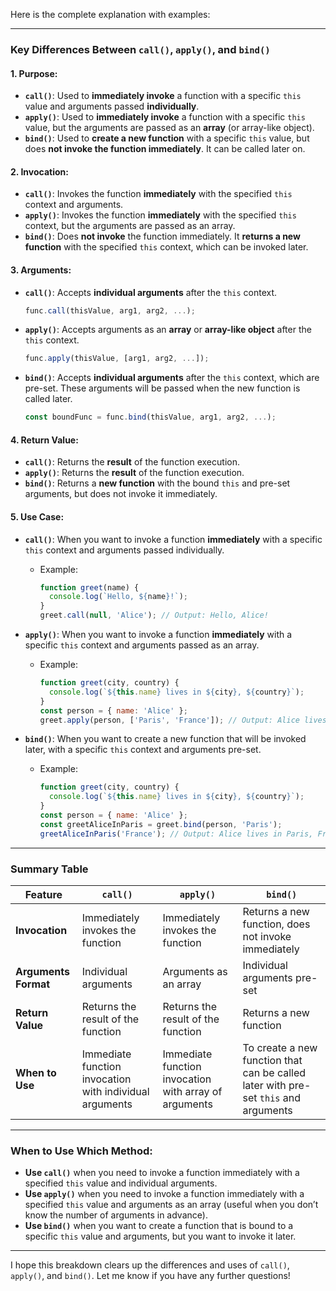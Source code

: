 Here is the complete explanation with examples:

---

### **Key Differences Between `call()`, `apply()`, and `bind()`**

#### 1. **Purpose**:
- **`call()`**: Used to **immediately invoke** a function with a specific `this` value and arguments passed **individually**.
- **`apply()`**: Used to **immediately invoke** a function with a specific `this` value, but the arguments are passed as an **array** (or array-like object).
- **`bind()`**: Used to **create a new function** with a specific `this` value, but does **not invoke the function immediately**. It can be called later on.

#### 2. **Invocation**:
- **`call()`**: Invokes the function **immediately** with the specified `this` context and arguments.
- **`apply()`**: Invokes the function **immediately** with the specified `this` context, but the arguments are passed as an array.
- **`bind()`**: Does **not invoke** the function immediately. It **returns a new function** with the specified `this` context, which can be invoked later.

#### 3. **Arguments**:
- **`call()`**: Accepts **individual arguments** after the `this` context.
  ```javascript
  func.call(thisValue, arg1, arg2, ...);
  ```
- **`apply()`**: Accepts arguments as an **array** or **array-like object** after the `this` context.
  ```javascript
  func.apply(thisValue, [arg1, arg2, ...]);
  ```
- **`bind()`**: Accepts **individual arguments** after the `this` context, which are pre-set. These arguments will be passed when the new function is called later.
  ```javascript
  const boundFunc = func.bind(thisValue, arg1, arg2, ...);
  ```

#### 4. **Return Value**:
- **`call()`**: Returns the **result** of the function execution.
- **`apply()`**: Returns the **result** of the function execution.
- **`bind()`**: Returns a **new function** with the bound `this` and pre-set arguments, but does not invoke it immediately.

#### 5. **Use Case**:
- **`call()`**: When you want to invoke a function **immediately** with a specific `this` context and arguments passed individually.
  - Example:
    ```javascript
    function greet(name) {
      console.log(`Hello, ${name}!`);
    }
    greet.call(null, 'Alice'); // Output: Hello, Alice!
    ```
  
- **`apply()`**: When you want to invoke a function **immediately** with a specific `this` context and arguments passed as an array.
  - Example:
    ```javascript
    function greet(city, country) {
      console.log(`${this.name} lives in ${city}, ${country}`);
    }
    const person = { name: 'Alice' };
    greet.apply(person, ['Paris', 'France']); // Output: Alice lives in Paris, France
    ```

- **`bind()`**: When you want to create a new function that will be invoked later, with a specific `this` context and arguments pre-set.
  - Example:
    ```javascript
    function greet(city, country) {
      console.log(`${this.name} lives in ${city}, ${country}`);
    }
    const person = { name: 'Alice' };
    const greetAliceInParis = greet.bind(person, 'Paris');
    greetAliceInParis('France'); // Output: Alice lives in Paris, France
    ```

---

### **Summary Table**

| Feature             | `call()`                                 | `apply()`                                 | `bind()`                                 |
|---------------------|------------------------------------------|-------------------------------------------|------------------------------------------|
| **Invocation**       | Immediately invokes the function         | Immediately invokes the function          | Returns a new function, does not invoke immediately |
| **Arguments Format** | Individual arguments                     | Arguments as an array                     | Individual arguments pre-set              |
| **Return Value**     | Returns the result of the function       | Returns the result of the function        | Returns a new function                    |
| **When to Use**      | Immediate function invocation with individual arguments | Immediate function invocation with array of arguments | To create a new function that can be called later with pre-set `this` and arguments |

---

### **When to Use Which Method:**

- **Use `call()`** when you need to invoke a function immediately with a specified `this` value and individual arguments.
- **Use `apply()`** when you need to invoke a function immediately with a specified `this` value and arguments as an array (useful when you don’t know the number of arguments in advance).
- **Use `bind()`** when you want to create a function that is bound to a specific `this` value and arguments, but you want to invoke it later.

---

I hope this breakdown clears up the differences and uses of `call()`, `apply()`, and `bind()`. Let me know if you have any further questions!